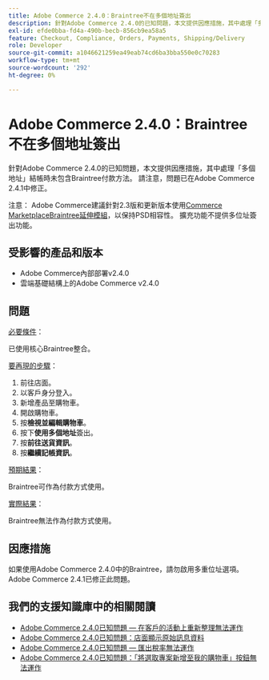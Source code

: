 ```yaml
---
title: Adobe Commerce 2.4.0：Braintree不在多個地址簽出
description: 針對Adobe Commerce 2.4.0的已知問題，本文提供因應措施，其中處理「多個地址」結帳時未包含Braintree付款方法。 請注意，問題已在Adobe Commerce 2.4.1中修正。
exl-id: efde0bba-fd4a-490b-becb-856cb9ea58a5
feature: Checkout, Compliance, Orders, Payments, Shipping/Delivery
role: Developer
source-git-commit: a1046621259ea49eab74cd6ba3bba550e0c70283
workflow-type: tm+mt
source-wordcount: '292'
ht-degree: 0%

---
```


# Adobe Commerce 2.4.0：Braintree不在多個地址簽出

針對Adobe Commerce 2.4.0的已知問題，本文提供因應措施，其中處理「多個地址」結帳時未包含Braintree付款方法。 請注意，問題已在Adobe Commerce 2.4.1中修正。

注意： Adobe Commerce建議針對2.3版和更新版本使用[Commerce MarketplaceBraintree延伸模組](https://marketplace.magento.com/paypal-module-braintree.html)，以保持PSD相容性。 擴充功能不提供多位址簽出功能。

## 受影響的產品和版本

* Adobe Commerce內部部署v2.4.0
* 雲端基礎結構上的Adobe Commerce v2.4.0

## 問題

<u>必要條件</u>：

已使用核心Braintree整合。

<u>要再現的步驟</u>：

1. 前往店面。
1. 以客戶身分登入。
1. 新增產品至購物車。
1. 開啟購物車。
1. 按&#x200B;**檢視並編輯購物車**。
1. 按下&#x200B;**使用多個地址**&#x200B;簽出。
1. 按&#x200B;**前往送貨資訊**。
1. 按&#x200B;**繼續記帳資訊**。

<u>預期結果</u>：

Braintree可作為付款方式使用。

<u>實際結果</u>：

Braintree無法作為付款方式使用。

## 因應措施

如果使用Adobe Commerce 2.4.0中的Braintree，請勿啟用多重位址選項。Adobe Commerce 2.4.1已修正此問題。

## 我們的支援知識庫中的相關閱讀

* [Adobe Commerce 2.4.0已知問題 — 在客戶的活動上重新整理無法運作](/help/troubleshooting/miscellaneous/magento-2-4-0-refresh-on-customer-activities-does-not-work.md)
* [Adobe Commerce 2.4.0已知問題：店面顯示原始訊息資料](/help/troubleshooting/storefront/magento-2-4-0-issue-storefront-raw-message-data-display.md)
* [Adobe Commerce 2.4.0已知問題 — 匯出稅率無法運作](/help/troubleshooting/miscellaneous/magento-2-4-0-known-issue-export-tax-rates-does-not-work.md)
* [Adobe Commerce 2.4.0已知問題：「將選取專案新增至我的購物車」按鈕無法運作](/help/troubleshooting/miscellaneous/magento-2-4-0-add-selections-to-my-cart-does-not-work.md)

